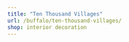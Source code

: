 ```yaml
---
title: "Ten Thousand Villages"
url: /buffalo/ten-thousand-villages/
shop: interior decoration
---
```

